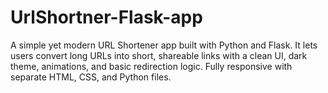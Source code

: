 # UrlShortner-Flask-app
A simple yet modern URL Shortener app built with Python and Flask. It lets users convert long URLs into short, shareable links with a clean UI, dark theme, animations, and basic redirection logic. Fully responsive with separate HTML, CSS, and Python files.
